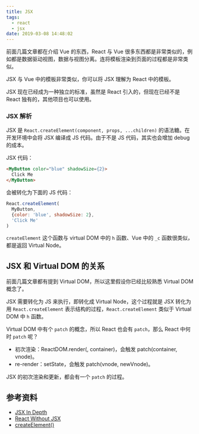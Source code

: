 ```yaml
---
title: JSX
tags:
  - react
  - jsx
date: 2019-03-08 14:48:02
---
```



前面几篇文章都在介绍 Vue 的东西，React 与 Vue 很多东西都是非常类似的，例如都是数据驱动视图，数据与视图分离。连将模板渲染到页面的过程都是非常类似。

JSX 与 Vue 中的模板非常类似，你可以将 JSX 理解为 React 中的模板。

JSX 现在已经成为一种独立的标准，虽然是 React 引入的，但现在已经不是 React 独有的，其他项目也可以使用。

### JSX 解析

JSX 是 `React.createElement(component, props, ...children)` 的语法糖。在开发环境中会将 JSX 编译成 JS 代码。由于不是 JS 代码，其实也会增加 debug 的成本。

JSX 代码：

```html
<MyButton color="blue" shadowSize={2}>
  Click Me
</MyButton>
```

会被转化为下面的 JS 代码：

```js
React.createElement(
  MyButton,
  {color: 'blue', shadowSize: 2},
  'Click Me'
)
```

`createElement` 这个函数与 virtual DOM 中的 `h` 函数、Vue 中的 `_c` 函数很类似，都是返回 Virtual Node。

## JSX 和 Virtual DOM 的关系

前面几篇文章都有提到 Virtual DOM，所以这里假设你已经比较熟悉 Virtual DOM 概念了。

JSX 需要转化为 JS 来执行，即转化成 Virtual Node，这个过程就是 JSX 转化为用 `React.createElement` 表示结构的过程，`React.createElement` 类似于 Virtual DOM 中 `h` 函数。

Virtual DOM 中有个 `patch` 的概念，所以 React 也会有 `patch`，那么 React 中何时 `patch` 呢？

- 初次渲染：ReactDOM.render(<App />, container)，会触发 patch(container, vnode)。
- re-render：setState，会触发 patch(vnode, newVnode)。

JSX 的初次渲染和更新，都会有一个 `patch` 的过程。

## 参考资料

- [JSX In Depth](https://reactjs.org/docs/jsx-in-depth.html)
- [React Without JSX](https://reactjs.org/docs/react-without-jsx.html)
- [createElement()](https://reactjs.org/docs/react-api.html#createelement)
